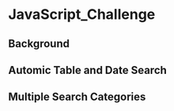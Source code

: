 # JavaScript_Challenge



## Background

<!-- WAKE UP SHEEPLE! The extra-terrestrial menace has come to Earth and we here at `ALIENS-R-REAL` have collected all of the eye-witness reports we could to prove it! All we need to do now is put this information online for the world to see and then the matter will finally be put to rest.

There is just one tiny problem though... our collection is too large to search through manually. Even our most dedicated followers are complaining that they are having trouble locating specific reports in this mess.

That's why we are hiring you. We need you to write code that will create a table dynamically based upon a [dataset we provide](StarterCode/static/js/data.js). We also need to allow our users to filter the table data for specific values. There's a catch though... we only use pure JavaScript, HTML, and CSS, and D3.js on our web pages. They are the only coding languages which can be trusted.

You can handle this... right? The planet Earth needs to know what we have found! -->

## Automic Table and Date Search
<!-- While using d3 to create the table body, use the data provided to loop through the UFO sightings, append table rows and select desired columns. 

Update the HTML page to make the filter button work relative to the datetime entered. The code will listen for events and search throught the datetime columne to find the UFO sightings that match the desired input. -->

## Multiple Search Categories
<!-- Update the filter search box to allow more filtering selections. -->



